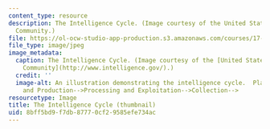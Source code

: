 ```yaml
---
content_type: resource
description: The Intelligence Cycle. (Image courtesy of the United States Intelligence
  Community.)
file: https://ol-ocw-studio-app-production.s3.amazonaws.com/courses/17-951-intelligence-practice-problems-and-prospects-spring-2005/8bff5bd9f7db87770cf29585efe734ac_17-951s05-th.jpg
file_type: image/jpeg
image_metadata:
  caption: The Intelligence Cycle. (Image courtesy of the [United States Intelligence
    Community](http://www.intelligence.gov/).)
  credit: ''
  image-alt: An illustration demonstrating the intelligence cycle.  Planning and Direction-->Dissemination-->Analysis
    and Production-->Processing and Exploitation-->Collection-->
resourcetype: Image
title: The Intelligence Cycle (thumbnail)
uid: 8bff5bd9-f7db-8777-0cf2-9585efe734ac
---
```

